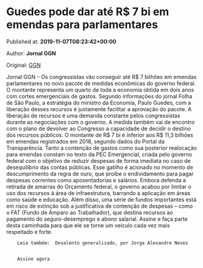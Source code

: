 
# Guedes pode dar até R$ 7 bi em emendas para parlamentares

Published at: **2019-11-07T08:23:42+00:00**

Author: **Jornal GGN**

Original: [GGN](https://jornalggn.com.br/politica/guedes-pode-dar-ate-r-7-bi-em-emendas-para-parlamentares/)

Jornal GGN – Os congressistas vão conseguir até R$ 7 bilhões em emendas parlamentares no novo pacote de medidas econômicas do governo federal. O montante representa um quarto de toda a economia obtida em dois anos com cortes emergenciais de gastos.
Segundo informações do jornal Folha de São Paulo, a estratégia do ministro da Economia, Paulo Guedes, com a liberação desses recursos é justamente facilitar a aprovação do pacote. A liberação de recursos é uma demanda constante pelos congressistas durante as negociações com o governo.
A medida também vai de encontro com o plano de devolver ao Congresso a capacidade de decidir o destino dos recursos públicos. O montante de R$ 7 bi é inferior aos R$ 11,3 bilhões em emendas registrados em 2018, segundo dados do Portal da Transparência.
Tanto a contenção de gastos como sua posterior realocação para emendas constam no texto da PEC Emergencial, criada pelo governo federal com o objetivo de reduzir despesas de forma imediata no caso de desequilíbrio das contas públicas.
Esse gatilho é acionado no momento de descumprimento da regra de ouro, que proíbe o endividamento para pagar despesas correntes como aposentadorias e salários.
Embora defenda a retirada de amarras do Orçamento federal, o governo acabou por limitar o uso dos recursos à área de infraestrutura, barrando a aplicação em áreas como saúde e educação. Além disso, uma série de fundos importantes está em risco de extinção sob a justificativa de contenção de despesas – como o FAT (Fundo de Amparo ao Trabalhador), que destina recursos ao pagamento do seguro-desemprego e abono salarial.
Assine e faça parte desta caminhada para que ele se torne um veículo cada vez mais respeitado e forte.

        Leia também:  Desalento generalizado, por Jorge Alexandre Neves
      

        Assine agora
      
